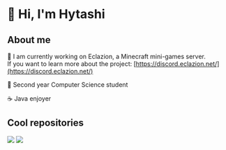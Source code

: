 <h1>👋 Hi, I'm Hytashi</h1>


About me
------
:rocket: I am currently working on Eclazion, a Minecraft mini-games server.  
If you want to learn more about the project: [https://discord.eclazion.net/](https://discord.eclazion.net/)

:milky_way: Second year Computer Science student

☕ Java enjoyer

Cool repositories
------
[![](https://github-readme-stats.vercel.app/api/pin/?username=Hytashi&repo=Frame&theme=nord)](https://github.com/Hytashi/Frame)
[![](https://github-readme-stats.vercel.app/api/pin/?username=Hytashi&repo=Algo-C&theme=nord)](https://github.com/Hytashi/Algo-C)
